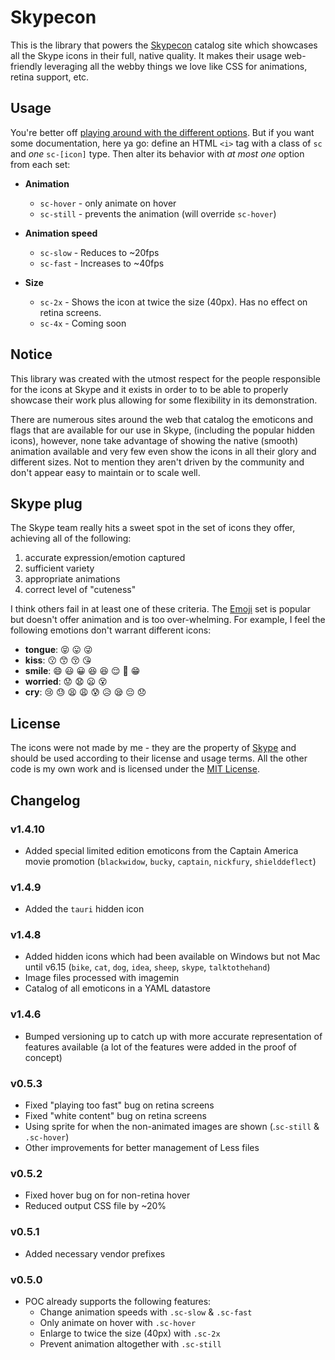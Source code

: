 # Skypecon

This is the library that powers the [Skypecon](http://demoive.github.io/skypecon) catalog site which showcases all the Skype icons in their full, native quality. It makes their usage web-friendly leveraging all the webby things we love like CSS for animations, retina support, etc.

<!--
## Roadmap
The roadmap can be seen in [Trello](https://trello.com/b/E80u7hbd/skypecon).

## Features

- Retina support
- Different animation speeds
- Animated and non-animated versions
- Efficient bandwidth and GPU usage with CSS sprites
-->

## Usage

You're better off [playing around with the different options](http://demoive.github.io/skypecon/). But if you want some documentation, here ya go: define an HTML `<i>` tag with a class of `sc` and _one_ `sc-[icon]` type. Then alter its behavior with _at most one_ option from each set:

- **Animation**
  - `sc-hover` - only animate on hover
  - `sc-still` - prevents the animation (will override `sc-hover`)

- **Animation speed**
  - `sc-slow` - Reduces to ~20fps
  - `sc-fast` - Increases to ~40fps

- **Size**
  - `sc-2x` - Shows the icon at twice the size (40px). Has no effect on retina screens.
  - `sc-4x` - Coming soon


## Notice

This library was created with the utmost respect for the people responsible for the icons at Skype and it exists in order to to be able to properly showcase their work plus allowing for some flexibility in its demonstration.

There are numerous sites around the web that catalog the emoticons and flags that are available for our use in Skype, (including the popular hidden icons), however, none take advantage of showing the native (smooth) animation available and very few even show the icons in all their glory and different sizes. Not to mention they aren't driven by the community and don't appear easy to maintain or to scale well.


## Skype plug

The Skype team really hits a sweet spot in the set of icons they offer, achieving all of the following:

1. accurate expression/emotion captured
2. sufficient variety
3. appropriate animations
4. correct level of "cuteness"

I think others fail in at least one of these criteria. The [Emoji](http://www.emoji-cheat-sheet.com/) set is popular but doesn't offer animation and is too over-whelming. For example, I feel the following emotions don't warrant different icons:

- **tongue**: :stuck_out_tongue_closed_eyes: :stuck_out_tongue: :stuck_out_tongue_winking_eye:
- **kiss**: :kissing: :kissing_smiling_eyes: :kissing_closed_eyes: :kissing_heart:
- **smile**: :smile: :smiley: :grinning: :laughing: :satisfied: :relieved: :grimacing: :grin:
- **worried**: :worried: :anguished: :frowning: :dizzy_face:
- **cry**: :cry: :sweat: :tired_face: :weary: :cold_sweat: :disappointed_relieved: :sleepy: :pensive: :disappointed:

<!--
The [Phantom Open Emoji](https://github.com/Genshin/PhantomOpenEmoji) is promising. This library offers a great framework for using their work on the web.
-->


## License

The icons were not made by me - they are the property of [Skype](http://www.skype.com/) and should be used according to their license and usage terms. All the other code is my own work and is licensed under the [MIT License](https://github.com/demoive/skypecon/blob/master/LICENSE).


## Changelog

### v1.4.10
- Added special limited edition emoticons from the Captain America movie promotion (`blackwidow`, `bucky`, `captain`, `nickfury`, `shielddeflect`)

### v1.4.9
- Added the `tauri` hidden icon

### v1.4.8
- Added hidden icons which had been available on Windows but not Mac until v6.15 (`bike`, `cat`, `dog`, `idea`, `sheep`, `skype`, `talktothehand`)
- Image files processed with imagemin
- Catalog of all emoticons in a YAML datastore

### v1.4.6
- Bumped versioning up to catch up with more accurate representation of features available (a lot of the features were added in the proof of concept)

### v0.5.3
- Fixed "playing too fast" bug on retina screens
- Fixed "white content" bug on retina screens
- Using sprite for when the non-animated images are shown (.`sc-still` & `.sc-hover`)
- Other improvements for better management of Less files

### v0.5.2
- Fixed hover bug on for non-retina hover
- Reduced output CSS file by ~20%

### v0.5.1
- Added necessary vendor prefixes

### v0.5.0
- POC already supports the following features:
  - Change animation speeds with `.sc-slow` & `.sc-fast`
  - Only animate on hover with `.sc-hover`
  - Enlarge to twice the size (40px) with `.sc-2x`
  - Prevent animation altogether with `.sc-still`

